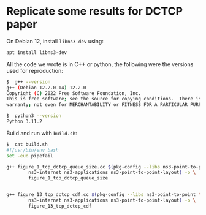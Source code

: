 # Replicate some results for DCTCP paper

On Debian 12, install `libns3-dev` using:

```bash
apt install libns3-dev
```

All the code we wrote is in C++ or python, the following were the versions used for reproduction:

```bash
$  g++ --version
g++ (Debian 12.2.0-14) 12.2.0
Copyright (C) 2022 Free Software Foundation, Inc.
This is free software; see the source for copying conditions.  There is NO
warranty; not even for MERCHANTABILITY or FITNESS FOR A PARTICULAR PURPOSE.

$  python3 --version
Python 3.11.2

```



Build and run with `build.sh`:

```bash
$  cat build.sh
#!/usr/bin/env bash
set -euo pipefail

g++ figure_1_tcp_dctcp_queue_size.cc $(pkg-config --libs ns3-point-to-point \
        ns3-internet ns3-applications ns3-point-to-point-layout) -o \
        figure_1_tcp_dctcp_queue_size


g++ figure_13_tcp_dctcp_cdf.cc $(pkg-config --libs ns3-point-to-point \
        ns3-internet ns3-applications ns3-point-to-point-layout) -o \
        figure_13_tcp_dctcp_cdf

```




